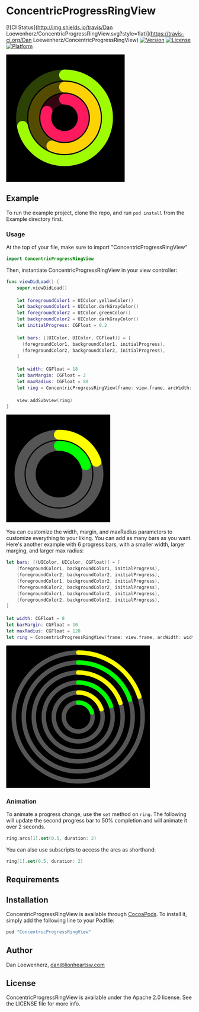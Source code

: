 # ConcentricProgressRingView

[![CI Status](http://img.shields.io/travis/Dan Loewenherz/ConcentricProgressRingView.svg?style=flat)](https://travis-ci.org/Dan Loewenherz/ConcentricProgressRingView)
[![Version](https://img.shields.io/cocoapods/v/ConcentricProgressRingView.svg?style=flat)](http://cocoapods.org/pods/ConcentricProgressRingView)
[![License](https://img.shields.io/cocoapods/l/ConcentricProgressRingView.svg?style=flat)](http://cocoapods.org/pods/ConcentricProgressRingView)
[![Platform](https://img.shields.io/cocoapods/p/ConcentricProgressRingView.svg?style=flat)](http://cocoapods.org/pods/ConcentricProgressRingView)

![](animation.gif)

## Example

To run the example project, clone the repo, and run `pod install` from the Example directory first.

### Usage

At the top of your file, make sure to import "ConcentricProgressRingView"

```swift
import ConcentricProgressRingView
```

Then, instantiate ConcentricProgressRingView in your view controller:

```swift
func viewDidLoad() {
    super.viewDidLoad()

    let foregroundColor1 = UIColor.yellowColor()
    let backgroundColor1 = UIColor.darkGrayColor()
    let foregroundColor2 = UIColor.greenColor()
    let backgroundColor2 = UIColor.darkGrayColor()
    let initialProgress: CGFloat = 0.2

    let bars: [(UIColor, UIColor, CGFloat)] = [
      (foregroundColor1, backgroundColor1, initialProgress),
      (foregroundColor2, backgroundColor2, initialProgress),
    ]

    let width: CGFloat = 18
    let barMargin: CGFloat = 2
    let maxRadius: CGFloat = 80
    let ring = ConcentricProgressRingView(frame: view.frame, arcWidth: width, margin: barMargin, maxRadius: maxRadius, bars: bars)

    view.addSubview(ring)
}
```

![](example1.png)

You can customize the width, margin, and maxRadius parameters to customize everything to your liking. You can add as many bars as you want. Here's another example with 6 progress bars, with a smaller width, larger marging, and larger max radius:

```swift
let bars: [(UIColor, UIColor, CGFloat)] = [
    (foregroundColor1, backgroundColor1, initialProgress),
    (foregroundColor2, backgroundColor2, initialProgress),
    (foregroundColor1, backgroundColor2, initialProgress),
    (foregroundColor2, backgroundColor2, initialProgress),
    (foregroundColor1, backgroundColor2, initialProgress),
    (foregroundColor2, backgroundColor2, initialProgress),
]

let width: CGFloat = 8
let barMargin: CGFloat = 10
let maxRadius: CGFloat = 120
let ring = ConcentricProgressRingView(frame: view.frame, arcWidth: width, margin: barMargin, maxRadius: maxRadius, bars: bars)
```

![](example2.png)

### Animation

To animate a progress change, use the `set` method on `ring`. The following will update the second progress bar to 50% completion and will animate it over 2 seconds.

```swift
ring.arcs[1].set(0.5, duration: 2)
```

You can also use subscripts to access the arcs as shorthand:

```swift
ring[1].set(0.5, duration: 2)
```

## Requirements

## Installation

ConcentricProgressRingView is available through [CocoaPods](http://cocoapods.org). To install
it, simply add the following line to your Podfile:

```ruby
pod "ConcentricProgressRingView"
```

## Author

Dan Loewenherz, dan@lionheartsw.com

## License

ConcentricProgressRingView is available under the Apache 2.0 license. See the LICENSE file for more info.
